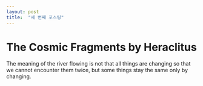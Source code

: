 ```yaml
---
layout: post
title:  "세 번째 포스팅"
---
```


<link rel="stylesheet" type="text/css" href="../assets/css/custom.css">

# The Cosmic Fragments by Heraclitus

The meaning of the river flowing is not that
all things are changing so that we cannot encounter them twice,
but some things stay the same only by changing.
